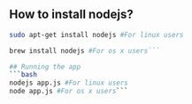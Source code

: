 ## How to install nodejs?
```bash
sudo apt-get install nodejs #For linux users

brew install nodejs #For os x users```

## Running the app
```bash
nodejs app.js #For linux users
node app.js #For os x users```
